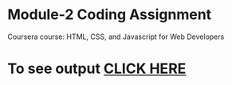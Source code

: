 

# Module-2 Coding Assignment

Coursera course: HTML, CSS, and Javascript for Web Developers

# To see output [CLICK HERE](https://github.com/yamity/HTML-CSS-and-Javascript/blob/master/module-2/index.html)

